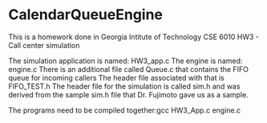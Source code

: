 # CalendarQueueEngine
This is a homework done in Georgia Intitute of Technology CSE 6010
HW3 - Call center simulation


The simulation application is named: HW3_app.c
The engine is named: engine.c
There is an additional file called Queue.c that contains the FIFO queue for incoming callers
The header file associated with that is FIFO_TEST.h
The header file for the simulation is called sim.h and was derived from the sample sim.h
file that Dr. Fujimoto gave us as a sample. 

The programs need to be compiled together:gcc HW3_App.c engine.c
